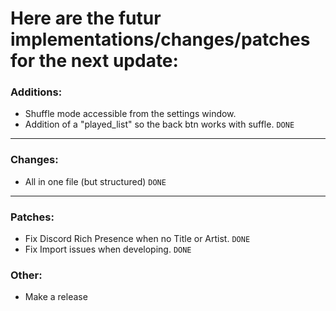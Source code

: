 # Here are the futur **implementations/changes/patches** for the **next** update:
### Additions:
- Shuffle mode accessible from the settings window.
- Addition of a "played_list" so the back btn works with suffle. `DONE`
***
### Changes:
- All in one file (but structured) `DONE`
***
### Patches:
- Fix Discord Rich Presence when no Title or Artist. `DONE`
- Fix Import issues when developing. `DONE`
### Other:
- Make a release
